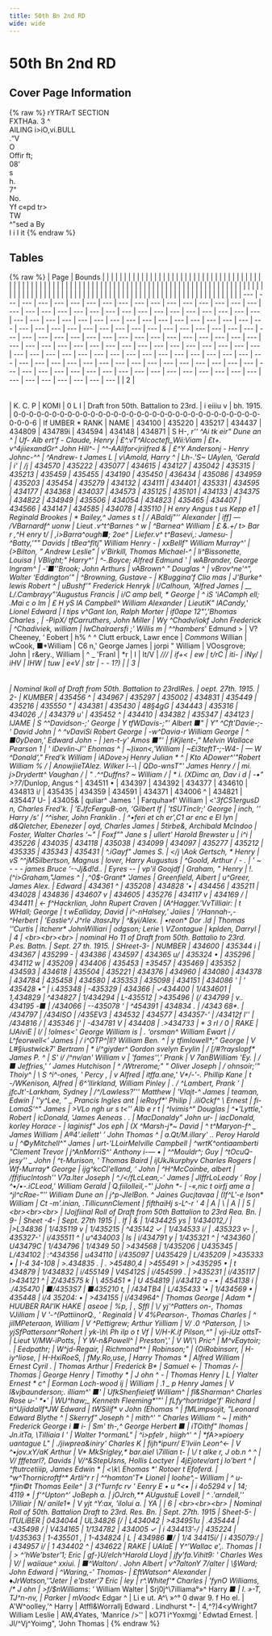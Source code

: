 ```yaml
---
title: 50th Bn 2nd RD
wide: wide
---
```


# 50th Bn 2nd RD

## Cover Page Information
{% raw %}
rYTRArT SECTION<br>
FXTHAa. 3 ^<br>
AILING i>iO,vi.BULL<br>
.“V<br>
O<br>
Offir ft;<br>
08’<br>
s<br>
h.<br>
7"<br>
No.<br>
Yf c«pd tr><br>
TW<br>
^"sed a By<br>
I i I it
{% endraw %}
## Tables
{% raw %}
| Page | Bounds | | | | | | | | | | | | | | | | | | | | | | | | | | | | | | | | | | | | | | | | | | | | | | | | | | | | | | | | | | | | | | | | | | | | | | | | | | | | | | | | | | | | | | | | | | | | | | | | | | | | | | | | | | | | | | | | | | | | | | | | | | | | | | | | | | | | | | | | | | | | | | | | | | | | |
| --- | --- | --- | --- | --- | --- | --- | --- | --- | --- | --- | --- | --- | --- | --- | --- | --- | --- | --- | --- | --- | --- | --- | --- | --- | --- | --- | --- | --- | --- | --- | --- | --- | --- | --- | --- | --- | --- | --- | --- | --- | --- | --- | --- | --- | --- | --- | --- | --- | --- | --- | --- | --- | --- | --- | --- | --- | --- | --- | --- | --- | --- | --- | --- | --- | --- | --- | --- | --- | --- | --- | --- | --- | --- | --- | --- | --- | --- | --- | --- | --- | --- | --- | --- | --- | --- | --- | --- | --- | --- | --- | --- | --- | --- | --- | --- | --- | --- | --- | --- | --- | --- | --- | --- | --- | --- | --- | --- | --- | --- | --- | --- | --- | --- | --- | --- | --- | --- | --- | --- | --- | --- | --- | --- | --- | --- | --- | --- | --- | --- | --- | --- | --- | --- | --- | --- | --- | --- | --- | --- | --- | --- | --- | --- | --- | --- | --- | --- | --- | --- |
| 2 | <br><br><br> | K. C. P | KOMI | 0 L I | Draft fron 50th. Battalion to 23rd. | i eiiiu v | bh. 1915. | 0-0-0-0-0-0-0-0-0-0-0-0-0-0-0-0-0-0-0-0-0-0-0-0-0-0-0-0-0-0-0-0-0-0-0-6 | If UMBER * RANK | NAME | 434100 | 435220 | 435217 | 434437 | 434809 | 434789i | 434594 | 434148 | 434871 | S H-, *r'' *^Ai tk eir" Dune an ^ | Uf- **Alb ert'f - Claude, Henry | £^.vT^Alcoctefl_Wii:Viam | £t+. v^4jiiexandGr^ John Hill^- | ^^-AAllfor*<jriifred & | £^Y Andersonj - Henry Johnc-^^ | ^Andrew- t James L | v\Amold, Harry ^ | Lh-.'S~ UAylen, 'Gerald | i' | /j | 434570 | 435222 | 435077 | 434615 | 434127 | 435042 | 435315 | 435213 | 435459 | 435455 | 434190 | 435450 | 436434 | 435086 | 434959 | 435203 | 435454 | 435279 | 434132 | 434111 | 434401 | 435331 | 434595 | 434177 | 434368 | 434037 | 434573 | 435125 | 435101 | 434133 | 434375 | 434822 | 434949 | 435506 | 434054 | 434823 | 435465 | 434407 | 434566 | 434147 | 434585 | 434078 | 435110 | H enry Angus t us Kepp e1 | Reginald Brookes | * Bailey,^ James s t | / ABaldj"’’ Alexander | iff] — /VBarnardf^ uonw | Lieut .v^t^Barnes ^ w | ^Barnea^ William | £ &.+/ t> Bar r ,^H enry t/ | ,i>Barra^ough■; 2oe^ | Liefer.v^ t^Basevi,: Jamesu- | ^Batty,'"" Davids | tBea^fltj" William Henry *- | xxBellf" William Murray^' | (>Bilton, ” Andrew Leslie*" | v'Birkill, Thomas Michael*-^ | li^Bissonette, Louisa | VBlight;" Harry^' | ^-.Boyce; Alfred Edmund ' | wABrander, George Ingram^ | -'■''Brook; John Arthurs | vABrown^ " Douglas ^ | vBrov^ne'^”, Walter ‘Eddington*’" | ^Browning, Gustave - | KBuggina’f Clio mas | J'Burke^ lewis Robert ^ | uBushf’" Frederick Henryk | l/Calhoun, 'Alfred James | __ L/.Cambrayy"‘Augustus Francis | i/C amp bell, * George | ^ iS 'iACamph ell; .Mai c o lm | £ H yS lA Campbell^ William Alexander | LieutiK" lACandy,' Lionel Edward | I tips v^Gant Ion, Ralph Morter | if0ape 12"',’Bhomas Charles , | -PipX/ tfCarruthers, John Miller | Wy *^Chadv/iokf John Frederick | ^Chadiviek, william | lw*Chalraersfi ;' Willis m | ^^hambers*' Edmund > | V? Cheeney, ‘ Eobert | h% ^ ^ Clutt erbuck, Lawr ence | *Commons* Willian | wCook, ■*William | C6 n,' George James | jorpi " William | VOosgrove; John | r&ery., William | ^ _ 'Franl | *r | I | It/V | */// | if+< | ew | t/rC | iti- | iNy/ | iHV | IHW | tuw | e«V | str | - - 1?) |
| 3 | <br><br><br> | Nominal lkoll of Draft from 50th. Battalion to 23rdIRes. | oept. 27th. 1915. | 2- | KUMBER | 435456 ^ | 434967 | 435297 | 435002 | 434831 | 435449 | 435216 | 435550 " | 434381 | 435430 | 48§4gG | 434443 | 435316 | 434026 ,/ | 434379 u' | 435452 ^ | 434410 | 434382 | 435347 | 434123 | IJAME | S ^^Davidson-;' George | Y tfWDavis-;"' Albert *■" | Y" ^Cft'Davie-;-' David John | ^ ^vDaviSi Robert George | -w^Davia-r William George | ^ ■*0yDean,’ Edward John - | )en-t-y' Amos *■"' | fiKjlent-," Melvin Wallace Pearson 1 | ‘ iDevlin-J'' Ehomas ^ | ~)ixon<,'William | ~£i3teftT-;-W4- | *— W ^Donald'," Fred’k William | iADove>j Henry Julian * ^ | Kto* ADower^'"Robert William % / | AnowjiieT*Alez. Wilker l--\ | QDo-wnsT"' James Henry / | mi. j>Drydertt^* Vaughan / | *" .^^Duffns? ~ William / | * i. (XDimc an, Dav i d | -•*"* >?7*/Dunlop, Angus ^ | 434511 • | 434397 | 434392 | 434377 | 434610 | 434813 i/ | 435435 | 434359 | 434591 | 434371 | 434006 ^ | 434821 | 435447 U- | 43405& | quliar^ James ‘ | Farquha»f’ William | <'*3fC51ergusD n, Charles Fred'k. | ’EJfcFerguB-on, ‘Gilbert If | 'tSUTinclr;' George | inch, ’’ Harry /s' | ^^isher, John Franklin . | ^•feri et ch er',C1 ar enc e El lyn | d&Qletcher, Ebenezer | oyd, Charles James | 5tirbe&, Archibald Mclndoo | Foster, Walter Charles ‘~" | Foxf"" Jane s | ullert' Harold Brewster u | i^i | 435226 | 434035 | 434118 | 435038 | 434099 | 434097 | 435277 | 435212 | 435335 | 435343 | 435431 | ^.iGayf" James S. | </j \Aok Gertsch, * Henry | vS ^^jMSilbertson, Magnus | lover, Harry Augustus | ^Goold, Arthur / - . | ’ ~ - - - james Bruce ‘--Jj&d!d.. | Eyres -- | vp'il Goojdf | Graham, " Henry | !.(^i>Graham,"James ^ | ,^0$-Grant* 'James | Greenfield, Albert | u^Greer, James Alex. | Edward | 434361 ^ | 435208 | 434828 '• | 434456 | 435211 | 434028 | 434836 | 434607 v | 434605 | 435276 | 434117 v | 434169 / | 434411 | <- f^Hackrlian, John Rupert Craven | (A^Hagger.'VvTilliair: | t WHall; George | t wEalliday, David | i^-nHalsey,' Jaiies | '/Hannah-,- ^Herbert | 'Eastie^/ J^rle JtasrJty | ^&yi/Alex. | •reon* Dor .Id | Thomas ''Curtis | itchenr* JohnWilliari | odgson; Lerie \ VZontague | kplden, Darryl |
| 4 | <br><br><br> | nominal Ho 11 of Draft from 50th. Battalio to 23rd. P.es. Battn. | Sept. 27 th. 1915. | SHreet-3- | NUMBER | 434600 | 435344 i | 434367 | 435299 - | 434386 | 434597 | 434365 u/ | 435324 • | 435296 | 434112 w | 435209 | 434406 | 435453 | ±35457 | 435469 | 435352 | 434593 | 434618 | 435504 | 435221 | 434376 | 434960 | 434080 | 434378 | 434784 | 435458 | 434580 | 435353 | 435098 | 434151 | 434086 ' | ’ 435428 •“ | i.435348 | -435329 | 434366 | ✓434400 | 1/434601 | 1,434829 | ^434827 | 1/434294 | L-435512 | >435496 | (/ 434799 | v.. 434195 -■ | /434066 | --435078 ‘ | ^454391 | 434834 . | /4343 68*. | /434797 | /434ISO | /435EV3 | 434532 | 434577 | 434357-' | /43412f l'' | /434816 / | 435346 ]' | -434781 V | 434408 | .>434733 | * 3 rl / 0 | RAKE | IJAiviE | l/ | !olmes<' George William is | . ‘orsman^ William Ewart | / L^feorwell<’ James | / i^OTP^|ll? William Ben. ^ | y tfimIowell*;" George | V L#§iustwick7' Bertram | * i/^giyder^ Gordon svelyn Evylin | / [/#?rayslopf* James P. ^ | S' i/ /^nv/an' William v | 'fames'',’ Prank | V 7anBWilliam 'Ey. | /■ Jeffries,' ’ James Hutchison | ^ /Wtrerome;" " Oliver Joseph | / ohnsoir;'" Thoiy^ | \ S ^i^-ones, ' Percy , | v Alfred | itffa.ane,' V*/-'-. Phillip Kane | t -/WKenison, Alfred | 6^'llirkland, William Pinley | . / ^Lambert, Prank ’ | jfcJt'-Larkham, Sydney | /^/Lawless?''' Matthew | 'Vlajt-^ James | teaman, Edwin | ''y^Lee, ” _ Prancis Ingles ant | ieRoyf*’ Philip | .iliOckf^ \ Ernest | fi-LomaS’^" James | >VLo ngh ur s t<'’ Alb e r t | ^Ivimis^" Douglas | ^•'Lyttle,' Robert | icDonald, ’James Aeneas . . | MacDonaldy" John ur- | iacDonald, korley Horace - | laginisf" Jos eph | (X ^Marsh-j*~ David | ^ t^Maryon-f^ _ James William | A®4'.iellett' ’ John Thomas ^ | a.Qt/M.illary' .. Peroy Harold u | ^©yMitchell^" James | urt-'LLoirMelville Campbell | ^wrtK^ontiaamberti "Clement Trevor | j^AnMorriS^' Anthony i-— • | ^^Mouldr^; Guy | ^tOcuQ-jesy'' _ John | ^t-Murison, ' Thomas Baird | ijUkJkurphyv Charles Rogers | Wf-Murray* George | ijg^kcCl'elland, ‘ John | ^H^McCoinbe, albert | /ffifiuclntosh'' V7a.lter Joseph | ^./</fLcLean,-’ James | JlffrLoLeody ’ Roy | ^•/•-.iCLeod,' William Gerald | Q.fiilolleil,-"' jJohn *- | -«,nic t oirfj ame a | ^jl^cRae-"'’ William Dune an | j^p-JIelBon. ^ Jaines Gucjtavaa | (If^L'-e Ison* William | Ct -m'.inian, .TillicunnClement | fifthaiHj s-L^-r ‘ 4 | A | \ | A |
| 5 | <br><br><br> | IJojfiinal Roll of Draft from 50th Battalion to 23rd Rea. Bn. | 9- | Sheet -4- | Sept. 27th 1915 | . If | & | 1/434425 ys | 1/434012,/ | |>L34836 | 1/435119 v | 1/435215 | ^435142 ✓ | 1/434533 i/ | .435323 v- | , 435327-' | i/435511 ^ | u^434003 | Is | i/434791 y | 1/435321 ^ | ^434360 | U43479C | 1/434796 | 1/4349 50 | >434568 | 1/435206 | U435345 | L/434102 | :^434356 | u434110 | i/435097 | U435429 | L/435209 | >435333 • | I-4 34-108 | >.434835 . | . >45480,4 | >455491 > | >435295 • | t 434879 | 1/434832 | i/455149 | V4S412S | i/454599 . | >435231 | i/435117 | l>434121 ^ | Z/434575 k | \ 455451 * | U 454819 | i/43412 a - • | 454138 i | ./435470 | ■/4353S7 | ■435210 t, | /434TB4 | L/435433 '• | 1/434569 • | 435448 | i/4 35204: • | >434155 | i/434964^ | Thomas George | Adam * | HUUBER RAl'lK HAKE | aseoe | %p, | , Sffl | \/ yj'^Patters on-, Thomas VJilliam | V '-^(PattiinorQ., ’ Reginald | V 4%Pearson-, Thomas Charles | ^ jilMPeteraon, William | V ^Pettigrew; Arthur Yiilliam | V/ .0 ^Paterson, | \> yjSfPattersonr^Rohert | yk-\h\ Ph iIp o t Vf | V/H-K.if Pilson,^" | vji-iUz ottsT- | Lieut V/MW-iPotts, | Y W-n&Powell^ | Preston',' | V W\'\ Pric^ | M^vEaytoir; . | Eedpathr; | W^jd-Regair, | Richmond*^ | Robinson;" | {OiRobinsorr, | H-iy^Iiose, | H-HxiRoeS, | fMy.Ro,use, | Harry Thomas * | Alfred William | Ernest Cyril . | Thomas Arthur | Frederick B* | Samuel <- | Thomas /- | Thomas | George Henry | Timothy * | J ohn ^ - | Thomas Henry | L | Ylalter Ernest * c^ | Eorman Loch-wood ij | William | .1 _ p Henry James    | V l&vjbaunderson;. illiam^' ■' | UfkShenfieietf William^ | fl&Sharman^ Charles Rose u-' *•' | WU^haw;_ Kenneth Fleeming*'"' | fLfy^hortridge’f’ Richard | ti^Ujiddallf*JW Edward | tWSilif* v John (Ehomas ^ | fMLimpsojit, "Leonard Edward Blythe ^ | Skerryf" Joseph ^ | mith^' “ Charles William ^ ~ | mith^ Frederick George i ■ i- | Sm' th-,^ George Herbert ■ | iTOithf" Ihomas | Jn.itTa, \TilIiaia I ' | Walter 1^ormanL" | ^i>pfelr , hiigh^' ^ | *fA>»pioery uantague L" | ./jiwprea&iniry' Charles K | fijh*ipurr/ E'lviin Leon^<- | V ^•jov.xY/aK Arthur | V* MkSrigley,* bar.aiel \7illian t- | \/ t alke r, J ob.n ^ ^ | V/ fffetarl?, Davids | V/^&StepUsns, Hollis Loctyer | 4j£jotev/art j lo'bert ^ | ^ftutrcetiiip, James Edwin * | <\k\ Ehomas *' Rotoer t Efoferd. | ^w^Thornicroftf^* Artli^r r | ^^homton'T* Lionel | loohe^,- William | ^ u-*fiin©t Thomas Eeile^ | 3 (^Turnfc rv ' Eenry E • u *<• | i 4o5294 v | 14; 4119 * | f'^Upton^’ JoBeph a. | jOJrch,** AUgustuE Lovell | ^ .'arndell,'' \7illiair | N/ anile1* | V yjt ^Y:ax, 'ilolui a. | YA |
| 6 | <br><br><br> | Nominal Roll of 50th. Battalion Draft to 23rd. Res. Bn. | Sept. 27th. 1915 | Sheet-5- | ITULiBER | 0434044 | UL34826 [/ | L434042 | >434951u | .435444 | -435498 / | V434165 | 1/134782 | 434005 ✓ | i 434413’-/ | 435224 | 1/435363 | 1-435501 , | 1-434824 | L | 434986 ■/ | 1/4 34415i/ | i 435079:/ | i 434957 i/ | 1 434402 ^ | 434622 | RAKE | UAIaE | Y^’Wallac e',. Thomas | I | > ^'hWe’bster'1; Eric | gf-}U/elch^Harold Lloyd | jfy'fa.Vihit9: ' Charles Wes | V/ | waiiaue^ xxiui. | ■^Walton/ . John Albert | v^7altonY 7/alter | \§Ward; John Edward | ^Waring,-' Thomas- | £ftWatson^ Alexander | ♦JrWatson,'"Jeter | e'bster'7 Eric | ley | r^.Whitef'* Charles | 'fynO Williams, /* J ohn | >f/$nWilliams*: ‘ William Walter | Srj0j^\\7illiama°»^ Harry *■ | I. »-T, TJ^n-nv, | Parker | mVood<* Edgar ^ | Li e ut. A^\ »^° 0 dwar 9. f Ho el. | A'W^oolley,’^ Harry | Atffl&Worrallj Edward . Lindhurst *- | 4,^?)4<yWright7 William Leslie | AW,4Yates, ’Manrice />'' | kO71 i^Yoxmgj ‘ Edwtad Ernest. | Jl/^Vj^Yoimg", ‘John Thomas |
{% endraw %}
